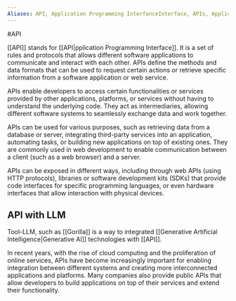 ```yaml
---
Aliases: API, Application Programming InterfanceInterface, APIs, Application Programming Interfaces
---
```

#API

[[API]] stands for [[API|pplication Programming Interface]]. It is a set of rules and protocols that allows different software applications to communicate and interact with each other. APIs define the methods and data formats that can be used to request certain actions or retrieve specific information from a software application or web service.

APIs enable developers to access certain functionalities or services provided by other applications, platforms, or services without having to understand the underlying code. They act as intermediaries, allowing different software systems to seamlessly exchange data and work together.

APIs can be used for various purposes, such as retrieving data from a database or server, integrating third-party services into an application, automating tasks, or building new applications on top of existing ones. They are commonly used in web development to enable communication between a client (such as a web browser) and a server.

APIs can be exposed in different ways, including through web APIs (using HTTP protocols), libraries or software development kits (SDKs) that provide code interfaces for specific programming languages, or even hardware interfaces that allow interaction with physical devices.

## API with LLM
Tool-LLM, such as [[Gorilla]] is a way to integrated [[Generative Artificial Intelligence|Generative AI]] technologies with [[API]].

In recent years, with the rise of cloud computing and the proliferation of online services, APIs have become increasingly important for enabling integration between different systems and creating more interconnected applications and platforms. Many companies also provide public APIs that allow developers to build applications on top of their services and extend their functionality.